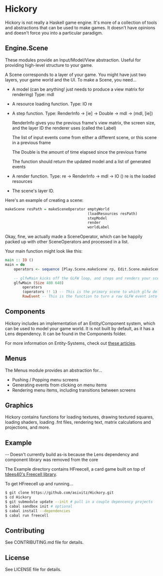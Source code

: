 # Hickory

Hickory is not really a Haskell game engine. It's more of a collection of tools and abstractions that can be used to make games. It doesn't have opinions and doesn't force you into a particular paradigm.

## Engine.Scene
These modules provide an Input/Model/View abstraction. Useful for providing high-level structure to your game.

A Scene corresponds to a layer of your game. You might have just two layers, your game world and the UI. To make a Scene, you need...

- A model (can be anything! just needs to produce a view matrix for rendering) Type: mdl
- A resource loading function. Type: IO re
- A step function. Type: RenderInfo -> [ie] -> Double -> mdl -> (mdl, [ie])

    RenderInfo gives you the previous frame's view matrix, the screen size, and the layer ID the renderer uses (called the Label)

    The list of input events come from either a different scene, or this scene in a previous frame

    The Double is the amount of time elapsed since the previous frame

    The function should return the updated model and a list of generated events

- A render function. Type: re -> RenderInfo -> mdl -> IO ()
    re is the loaded resources
- The scene's layer ID.

Here's an example of creating a scene:

```Haskell
makeScene resPath = makeSceneOperator emptyWorld
                                      (loadResources resPath)
                                      stepModel
                                      render
                                      worldLabel

```

Okay, fine, we actually made a SceneOperator, which can be happily packed up with other SceneOperators and processed in a list.

Your main function might look like this:

```Haskell
main :: IO ()
main = do
    operators <- sequence [Play.Scene.makeScene rp, Edit.Scene.makeScene rp]
        
    -- glfwMain kicks off the GLFW loop, and steps and renders your scenes
    glfwMain (Size 480 640)
        operators
        (operators !! 1) -- This is the primary scene to which glfw delivers input events
        RawEvent -- This is the function to turn a raw GLFW event into an InputEvent
```

## Components
Hickory includes an implementation of an Entity/Component system, which can be used to model your game world. It is not built by default, as it has a Lens dependency. It can be found in the Components folder.

For more information on Entity-Systems, check out [these articles](http://entity-systems.wikidot.com/).

## Menus
The Menus module provides an abstraction for...
- Pushing / Popping menu screens
- Generating events from clicking on menu items
- Rendering menu items, including transitions between screens

## Graphics
Hickory contains functions for loading textures, drawing textured squares, loading shaders, loading .fnt files, rendering text, matrix calculations and projections, and more.

## Example

-- Doesn't currently build as-is because the Lens dependency and component library was removed from the core

The Example directory contains HFreecell, a card game built on top of [tdees40's Freecell library](https://github.com/tdees40/Freecell).

To get HFreecell up and running...
```Bash
$ git clone https://github.com/asivitz/Hickory.git
$ cd Hickory
$ git submodule update --init # pull in a couple depencency projects
$ cabal sandbox init # optional
$ cabal install --dependencies
$ cabal run freecell
```

## Contributing

See CONTRIBUTING.md file for details.

## License

See LICENSE file for details.
